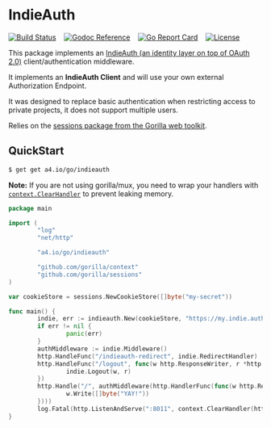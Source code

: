 # IndieAuth

[![Build Status](https://travis-ci.org/tsileo/indieauth.svg?branch=master)](https://travis-ci.org/tsileo/indieauth)
&nbsp; &nbsp;[![Godoc Reference](https://godoc.org/a4.io/go/indieauth?status.svg)](https://godoc.org/a4.io/go/indieauth)
&nbsp; &nbsp;[![Go Report Card](https://goreportcard.com/badge/a4.io/go/indieauth)](https://goreportcard.com/report/a4.io/go/indieauth)
&nbsp; &nbsp;[![License](http://img.shields.io/badge/license-MIT-red.svg?style=flat)](https://raw.githubusercontent.com/tsileo/indieauth/master/LICENSE)

This package implements an [IndieAuth (an identity layer on top of OAuth 2.0)](https://www.w3.org/TR/indieauth/) client/authentication middleware.

It implements an **IndieAuth Client** and will use your own external Authorization Endpoint.

It was designed to replace basic authentication when restricting access to private projects, it does not support multiple users.

Relies on the [sessions package from the Gorilla web toolkit](http://www.gorillatoolkit.org/pkg/sessions).

## QuickStart

```bash
$ get get a4.io/go/indieauth
```

**Note:** If you are not using gorilla/mux, you need to wrap your handlers with [`context.ClearHandler`](http://www.gorillatoolkit.org/pkg/context#ClearHandler) to prevent leaking memory.

```go
package main

import (
        "log"
        "net/http"

        "a4.io/go/indieauth"

        "github.com/gorilla/context"
        "github.com/gorilla/sessions"
)

var cookieStore = sessions.NewCookieStore([]byte("my-secret"))

func main() {
        indie, err := indieauth.New(cookieStore, "https://my.indie.auth.domain")
        if err != nil {
                panic(err)
        }
        authMiddleware := indie.Middleware()
        http.HandleFunc("/indieauth-redirect", indie.RedirectHandler)
        http.HandleFunc("/logout", func(w http.ResponseWriter, r *http.Request) {
                indie.Logout(w, r)
        })
        http.Handle("/", authMiddleware(http.HandlerFunc(func(w http.ResponseWriter, r *http.Request) {
                w.Write([]byte("YAY!"))
        })))
        log.Fatal(http.ListenAndServe(":8011", context.ClearHandler(http.DefaultServeMux)))
}
```
